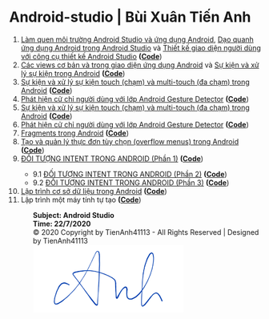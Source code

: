 # Android-studio | Bùi Xuân Tiến Anh
<ol>
<li><a href="https://ngocminhtran.com/2018/06/28/lap-trinh-android-dung-android-studio-3-x/">Làm quen  môi trường Android Studio và ứng dụng Android</a>, <a href="https://ngocminhtran.com/2018/07/11/dao-quanh-ung-dung-android-trong-android-studio-3-x/">Dạo quanh ứng dụng Android trong Android Studio</a> và <a href="https://ngocminhtran.com/2018/08/12/thiet-ke-giao-dien-nguoi-dung-voi-cong-cu-thiet-ke-android-studio-3-x/">Thiết kế giao diện người dùng với công cụ thiết kế Android Studio</a> <b>(<a href="https://github.com/tienanh41113/Thiet-ke-giao-dien-nguoi-dung-voi-android-studio">Code</b></a>)</li>
<li><a href="https://ngocminhtran.com/2018/09/24/cac-views-co-ban-va-trong-giao-dien-ung-dung-android/">Các views cơ bản và trong giao diện ứng dụng Android</a> và <a href="https://ngocminhtran.com/2018/09/24/su-kien-va-xu-ly-su-kien/">Sự kiện và xử lý sự kiện trong Android</a> <b>(<a href="https://github.com/tienanh41113/Cac-view-co-ban-trong-giao-dien-ung-dung-android-studio">Code</b></a>)</li>
<li><a href="https://ngocminhtran.com/2018/10/06/su-kien-va-xu-ly-su-kien-touch-cham-va-multi-touch-da-cham-trong-android/">Sự kiện và xử lý sự kiện touch (chạm) và multi-touch (đa chạm) trong Android</a> <b>(<a href="https://github.com/tienanh41113/Su-kien-va-xu-ly-su-kien-touch-and-multi-touch-trong-android-studio">Code</b></a>)</li>
<li><a href="https://ngocminhtran.com/2018/10/08/phat-hien-cu-chi-nguoi-dung-voi-lop-android-gesture-detector/">Phát hiện cử chỉ người dùng với lớp Android Gesture Detector</a> <b>(<a href="https://github.com/tienanh41113/Phat-hien-cu-chi-nguoi-dung-voi-lop-Android-Gesture-Detector">Code</b></a>)</li>
<li><a href="https://ngocminhtran.com/2018/10/06/su-kien-va-xu-ly-su-kien-touch-cham-va-multi-touch-da-cham-trong-android/">Sự kiện và xử lý sự kiện touch (chạm) và multi-touch (đa chạm) trong Android</a> <b>(<a href="https://github.com/tienanh41113/Su-kien-va-xu-ly-su-kien-touch-and-multi-touch-trong-android-studio">Code</b></a>)</li>
<li><a href="https://ngocminhtran.com/2018/10/08/phat-hien-cu-chi-nguoi-dung-voi-lop-android-gesture-detector/">Phát hiện cử chỉ người dùng với lớp Android Gesture Detector</a> <b>(<a href="https://github.com/tienanh41113/Phat-hien-cu-chi-nguoi-dung-voi-lop-Android-Gesture-Detector">Code</b></a>)</li>
<li><a href="https://ngocminhtran.com/2018/10/17/fragments-trong-android/">Fragments trong Android</a> <b>(<a href="https://github.com/tienanh41113/Fragment-trong-Android-studio">Code</b></a>)</li>
<li><a href="https://ngocminhtran.com/2018/10/27/tao-va-quan-ly-thuc-don-tuy-chon-overflow-menus-trong-android/">Tạo và quản lý thực đơn tùy chọn (overflow menus) trong Android</a> <b>(<a href="https://github.com/tienanh41113/Tao-va-quan-ly-thuc-don-tuy-chon-overflow-menus-trong-Android-">Code</b></a>)</li>
<li><a href="https://ngocminhtran.com/2018/11/05/doi-tuong-intent-trong-android-phan-1/">ĐỐI TƯỢNG INTENT TRONG ANDROID (Phần 1)</a> <b>(<a href="https://github.com/tienanh41113/Doi-tuong-intent-trong-android">Code</b></a>)</li>
<ul>
			<li>9.1 <a href="https://ngocminhtran.com/2018/11/05/doi-tuong-intent-trong-android-phan-2/">ĐỐI TƯỢNG INTENT TRONG ANDROID (Phần 2)</a> <b>(<a href="https://github.com/tienanh41113/Doi-tuong-intent-2">Code</b></a>)</li>
			<li>9.2 <a href="https://ngocminhtran.com/2018/11/05/doi-tuong-intent-trong-android-phan-3/">ĐỐI TƯỢNG INTENT TRONG ANDROID (Phần 3)</a> <b>(<a href="https://github.com/tienanh41113/Doi-tuong-intent-3">Code</b></a>)</li>
</ul>
<li><a href="https://ngocminhtran.com/2018/11/14/lap-trinh-co-so-du-lieu-trong-android-phan-1//">Lập trình cơ sở dữ liệu trong Android</a> <b>(<a href="https://github.com/tienanh41113/Lap-tring-co-so-du-lieu-trong-android">Code</b></a>)</li>
<li>Lập trình một máy tính tự tạo <b>(<a href="https://github.com/tienanh41113/May-tinh">Code</b></a>)</li>
<ol>
	<b>Subject: Android Studio</b>
	<br><b>Time: 22/7/2020</b>
	<br>© 2020 Copyright by TienAnh41113 - All Rights Reserved | Designed by TienAnh41113</br>
<img src="https://github.com/tienanh41113/Chuky/blob/master/Anh.png?raw=true" width="300">
